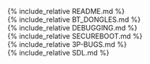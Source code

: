 {% include_relative README.md %}  
{% include_relative BT_DONGLES.md %}  
{% include_relative DEBUGGING.md %}  
{% include_relative SECUREBOOT.md %}  
{% include_relative 3P-BUGS.md %}  
{% include_relative SDL.md %}  

